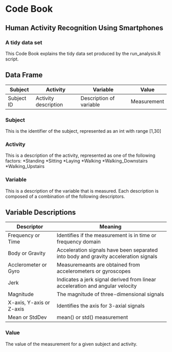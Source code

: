 # Code Book
## Human Activity Recognition Using Smartphones 
### A tidy data set
This Code Book explains the tidy data set produced by the run_analysis.R script.
##  Data Frame
| Subject       | Activity	 | Variable  | Value  |
| ------------- | -------------- | ----- | ------ |
| Subject ID    | Activity description  | Description of variable |  Measurement |
### Subject
This is the identifier of the subject, represented as an int with range [1,30]
### Activity
This is a description of the activity, represented as one of the following factors:
*Standing
*Sitting
*Laying
*Walking
*Walking_Downstairs
*Walking_Upstairs
### Variable
This is a description of the variable that is measured. Each description is composed of a combination of the following descriptors.
## Variable Descriptions
| Descriptor               | Meaning                                                                             |
| ------------------------ | ----------------------------------------------------------------------------------- |
| Frequency or Time        | Identifies if the measurement is in time or frequency domain                        |
| Body or Gravity          | Acceleration signals have been separated into body and gravity acceleration signals |
| Acclerometer or Gyro     | Measuremeants are obtained from accelerometers or gyroscopes                        |
| Jerk                     | Indicates a jerk signal derived from linear acceleration and angular velocity       |
| Magnitude                | The magnitude of three-dimensional signals                                          |
| X-axis, Y-axis or Z-axis | Identifies the axis for 3-axial signals                                             |
| Mean or StdDev           | mean() or std() measurement                                                         |
### Value
The value of the measurement for a given subject and activity.


